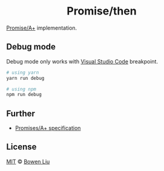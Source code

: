 <h1 align="center">Promise/then</h1>

[Promise/A+][spec-promise] implementation.

[spec-promise]: https://promisesaplus.com

## Debug mode

Debug mode only works with [Visual Studio Code](https://code.visualstudio.com/docs/typescript/typescript-debugging) breakpoint.

```bash
# using yarn
yarn run debug

# using npm
npm run debug
```

## Further

- [Promises/A+ specification][spec-promise]

## License

[MIT](./LICENSE) © [Bowen Liu](https://github.com/lbwa)
